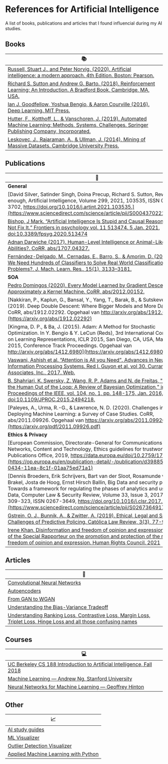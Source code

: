 # References for Artificial Intelligence
A list of books, publications and articles that I found influencial during my AI studies.

## Books
|:books:|
| ------------- |
|[Russell, Stuart J., and Peter Norvig. (2020). Artificial intelligence: a modern approach. 4th Edition. Boston: Pearson.](https://www.pearson.com/us/higher-education/program/Russell-Artificial-Intelligence-A-Modern-Approach-4th-Edition/PGM1263338.html)|
|[Richard S. Sutton and Andrew G. Barto. (2018). Reinforcement Learning: An Introduction. A Bradford Book, Cambridge, MA, USA.](https://dl.acm.org/doi/10.5555/3312046)|
|[Ian J. Goodfellow, Yoshua Bengio, & Aaron Courville (2016). Deep Learning. MIT Press.](https://www.deeplearningbook.org/)|
|[Hutter, F., Kotthoff, L., & Vanschoren, J. (2019). Automated Machine Learning: Methods, Systems, Challenges. Springer Publishing Company, Incorporated.](https://link.springer.com/book/10.1007/978-3-030-05318-5)|
|[Leskovec, J., Rajaraman, A., & Ullman, J. (2014). Mining of Massive Datasets. Cambridge University Press.](http://www.mmds.org/)|

## Publications
|:page_with_curl:|
| ------------- |
| **General** |
|[David Silver, Satinder Singh, Doina Precup, Richard S. Sutton, Reward is enough, Artificial Intelligence, Volume 299, 2021, 103535, ISSN 0004-3702, https://doi.org/10.1016/j.artint.2021.103535.](https://www.sciencedirect.com/science/article/pii/S0004370221000862)|
|[Bishop, J Mark. “Artificial Intelligence Is Stupid and Causal Reasoning Will Not Fix It.” Frontiers in psychology vol. 11 513474. 5 Jan. 2021, doi:10.3389/fpsyg.2020.513474](https://www.ncbi.nlm.nih.gov/pmc/articles/PMC7874145/)|
|[Adnan Darwiche (2017). Human-Level Intelligence or Animal-Like Abilities?. CoRR, abs/1707.04327.](https://arxiv.org/abs/1707.04327)|
|[Fernández-Delgado, M., Cernadas, E., Barro, S., & Amorim, D. (2014). Do We Need Hundreds of Classifiers to Solve Real World Classification Problems?. J. Mach. Learn. Res., 15(1), 3133–3181.](https://jmlr.org/papers/volume15/delgado14a/delgado14a.pdf)|
|**SOA**|
|[Pedro Domingos (2020). Every Model Learned by Gradient Descent Is Approximately a Kernel Machine. CoRR, abs/2012.00152.](https://arxiv.org/abs/2012.00152)|
|[Nakkiran, P., Kaplun, G., Bansal, Y., Yang, T., Barak, B., & Sutskever, I. (2019). Deep Double Descent: Where Bigger Models and More Data Hurt. CoRR, abs/1912.02292. Opgehaal van http://arxiv.org/abs/1912.02292](https://arxiv.org/abs/1912.02292)|
|[Kingma, D. P., & Ba, J. (2015). Adam: A Method for Stochastic Optimization. In Y. Bengio & Y. LeCun (Reds), 3rd International Conference on Learning Representations, ICLR 2015, San Diego, CA, USA, May 7-9, 2015, Conference Track Proceedings. Opgehaal van http://arxiv.org/abs/1412.6980](https://arxiv.org/abs/1412.6980)|
|[Vaswani, Ashish et al. “Attention is All you Need”. Advances in Neural Information Processing Systems. Red I. Guyon et al. vol 30. Curran Associates, Inc., 2017. Web.](https://arxiv.org/abs/1706.03762)|
|[B. Shahriari, K. Swersky, Z. Wang, R. P. Adams and N. de Freitas, "Taking the Human Out of the Loop: A Review of Bayesian Optimization," in Proceedings of the IEEE, vol. 104, no. 1, pp. 148-175, Jan. 2016, doi:10.1109/JPROC.2015.2494218.](https://ieeexplore.ieee.org/document/7352306)|
|[Paleyes, A., Urma, R.-G., & Lawrence, N. D. (2020). Challenges in Deploying Machine Learning: a Survey of Case Studies. CoRR, abs/2011.09926. Opgehaal van https://arxiv.org/abs/2011.09926](https://arxiv.org/pdf/2011.09926.pdf)|
|**Ethics & Privacy**|
|[European Commission, Directorate-General for Communications Networks, Content and Technology, Ethics guidelines for trustworthy AI, Publications Office, 2019, https://data.europa.eu/doi/10.2759/177365](https://op.europa.eu/en/publication-detail/-/publication/d3988569-0434-11ea-8c1f-01aa75ed71a1)|
|[Dennis Broeders, Erik Schrijvers, Bart van der Sloot, Rosamunde van Brakel, Josta de Hoog, Ernst Hirsch Ballin, Big Data and security policies: Towards a framework for regulating the phases of analytics and use of Big Data, Computer Law & Security Review, Volume 33, Issue 3, 2017, Pages 309-323, ISSN 0267-3649, https://doi.org/10.1016/j.clsr.2017.03.002.](https://www.sciencedirect.com/science/article/pii/S0267364917300675)|
|[Gstrein, O. J., Bunnik, A., & Zwitter, A. (2019). Ethical, Legal and Social Challenges of Predictive Policing. Católica Law Review, 3(3), 77-98.](https://research.rug.nl/en/publications/ethical-legal-and-social-challenges-of-predictive-policing)|
|[Irene Khan. Disinformation and freedom of opinion and expression. Report of the Special Rapporteur on the promotion and protection of the right to freedom of opinion and expression. Human Rights Council. 2021](https://www.ohchr.org/EN/Issues/FreedomOpinion/Pages/Report-on-disinformation.aspx)|

## Articles
|:memo:|
| ------------- |
|[Convolutional Neural Networks](https://cs231n.github.io/convolutional-networks/)|
|[Autoencoders](http://ufldl.stanford.edu/tutorial/unsupervised/Autoencoders/)|
|[From GAN to WGAN](https://lilianweng.github.io/lil-log/2017/08/20/from-GAN-to-WGAN.html)|
|[Understanding the Bias-Variance Tradeoff](https://towardsdatascience.com/understanding-the-bias-variance-tradeoff-165e6942b229)|
|[Understanding Ranking Loss, Contrastive Loss, Margin Loss, Triplet Loss, Hinge Loss and all those confusing names](https://gombru.github.io/2019/04/03/ranking_loss/)|

## Courses
|:computer:|
| ------------- |
|[UC Berkeley CS 188 Introduction to Artificial Intelligence, Fall 2018](https://www.youtube.com/playlist?list=PLsOUugYMBBJENfZ3XAToMsg44W7LeUVhF)|
|[Machine Learning — Andrew Ng, Stanford University](https://youtube.com/playlist?list=PLLssT5z_DsK-h9vYZkQkYNWcItqhlRJLN)|
|[Neural Networks for Machine Learning — Geoffrey Hinton](https://youtube.com/playlist?list=PLoRl3Ht4JOcdU872GhiYWf6jwrk_SNhz9)|

## Other
|:chart_with_upwards_trend:|
| ------------- |
|[AI study guides](https://stanford.edu/~shervine/teaching/cs-229/)|
|[ML Visualizer](https://ml-visualizer.herokuapp.com/)|
|[Outlier Detection Visualizer](http://projects.rajivshah.com/shiny/outlier/)|
|[Applied Machine Learning with Python](https://amueller.github.io/aml/index.html#)|
